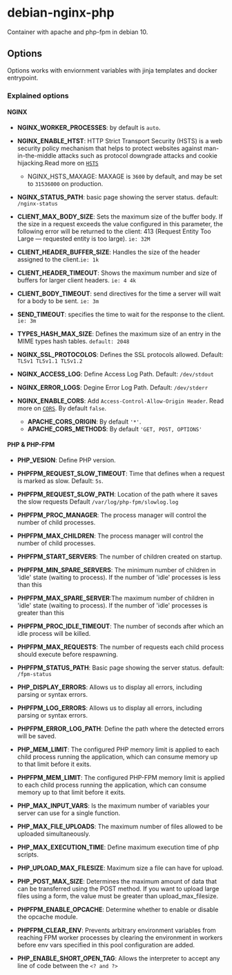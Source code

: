 # debian-nginx-php

Container with apache and php-fpm in debian 10.

## Options

Options works with enviornment variables with jinja templates and docker entrypoint.

### Explained options

#### NGINX

- __NGINX_WORKER_PROCESSES__: by default is `auto`.

- __NGINX_ENABLE_HTST__: HTTP Strict Transport Security (HSTS) is a web security policy mechanism that helps to protect websites against man-in-the-middle attacks such as protocol downgrade attacks and cookie hijacking.Read more on [`HSTS`](https://es.wikipedia.org/wiki/HTTP_Strict_Transport_Security)

  - NGINX_HSTS_MAXAGE: MAXAGE is `3600` by default, and may be set to `31536000` on production.

- __NGINX_STATUS_PATH__: basic page showing the server status. default: `/nginx-status`

- __CLIENT_MAX_BODY_SIZE__: Sets the maximum size of the buffer body. If the size in a request exceeds the value configured in this parameter, the following error will be returned to the client: 413 (Request Entity Too Large — requested entity is too large). `ie: 32M`

- __CLIENT_HEADER_BUFFER_SIZE__: Handles the size of the header assigned to the client.`ie: 1k`

- __CLIENT_HEADER_TIMEOUT__: Shows the maximum number and size of buffers for larger client headers. `ie: 4 4k`

- __CLIENT_BODY_TIMEOUT__: send directives for the time a server will wait for a body to be sent. `ie: 3m`

- __SEND_TIMEOUT__: specifies the time to wait for the response to the client. `ie: 3m`

- __TYPES_HASH_MAX_SIZE__: Defines the maximum size of an entry in the MIME types hash tables. `default: 2048`

- __NGINX_SSL_PROTOCOLOS__: Defines the SSL protocols allowed. Default: `TLSv1 TLSv1.1 TLSv1.2`

- __NGINX_ACCESS_LOG__: Define Access Log Path. Default: `/dev/stdout`

- __NGINX_ERROR_LOGS__: Degine Error Log Path. Default: `/dev/stderr`

- __NGINX_ENABLE_CORS__: Add `Access-Control-Allow-Origin Header`. Read more on [`CORS`](https://en.wikipedia.org/wiki/Cross-origin_resource_sharing). By default `false`.
  - __APACHE_CORS_ORIGIN__:  By default `'*'`.
  - __APACHE_CORS_METHODS__: By default `'GET, POST, OPTIONS'`

#### PHP & PHP-FPM

- __PHP_VESION__: Define PHP version.

- __PHPFPM_REQUEST_SLOW_TIMEOUT__: Time that defines when a request is marked as slow. Default: `5s`.

- __PHPFPM_REQUEST_SLOW_PATH__: Location of the path where it saves the slow requests Default `/var/log/php-fpm/slowlog.log`

- __PHPFPM_PROC_MANAGER__: The process manager will control the number of child processes.

- __PHPFPM_MAX_CHILDREN__: The process manager will control the number of child processes.

- __PHPFPM_START_SERVERS__: The number of children created on startup.

- __PHPFPM_MIN_SPARE_SERVERS__: The minimum number of children in 'idle'
state (waiting to process). If the number of 'idle' processes is less than this

- __PHPFPM_MAX_SPARE_SERVER__:The maximum number of children in 'idle' state (waiting to process). If the number of 'idle' processes is greater than this

- __PHPFPM_PROC_IDLE_TIMEOUT__: The number of seconds after which an idle process will be killed.

- __PHPFPM_MAX_REQUESTS__: The number of requests each child process should execute before respawning.

- __PHPFPM_STATUS_PATH__: Basic page showing the server status. default: `/fpm-status`

- __PHP_DISPLAY_ERRORS__: Allows us to display all errors, including parsing or syntax errors.

- __PHPFPM_LOG_ERRORS__: Allows us to display all errors, including parsing or syntax errors.

- __PHPFPM_ERROR_LOG_PATH__: Define the path where the detected errors will be saved.

- __PHP_MEM_LIMIT__: The configured PHP memory limit is applied to each child process running the application, which can consume memory up to that limit before it exits.

- __PHPFPM_MEM_LIMIT__: The configured PHP-FPM memory limit is applied to each child process running the application, which can consume memory up to that limit before it exits.

- __PHP_MAX_INPUT_VARS__: Is the maximum number of variables your server can use for a single function.

- __PHP_MAX_FILE_UPLOADS__: The maximum number of files allowed to be uploaded simultaneously.

- __PHP_MAX_EXECUTION_TIME__: Define maximum execution time of php scripts.

- __PHP_UPLOAD_MAX_FILESIZE__: Maximum size a file can have for upload.

- __PHP_POST_MAX_SIZE__: Determines the maximum amount of data that can be transferred using the POST method. If you want to upload large files using a form, the value must be greater than upload_max_filesize.

- __PHPFPM_ENABLE_OPCACHE__: Determine whether to enable or disable the opcache module.

- __PHPFPM_CLEAR_ENV__: Prevents arbitrary environment variables from reaching FPM worker processes by clearing the environment in workers before env vars specified in this pool configuration are added.

- __PHP_ENABLE_SHORT_OPEN_TAG__: Allows the interpreter to accept any line of code between the `<? and ?>`